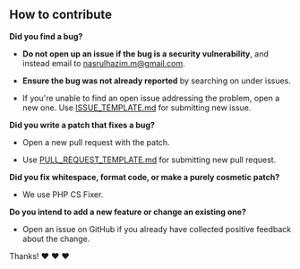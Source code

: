 ## How to contribute

**Did you find a bug?**

* **Do not open up an issue if the bug is a security vulnerability**, and instead email to nasrulhazim.m@gmail.com.

* **Ensure the bug was not already reported** by searching on under issues.

* If you're unable to find an open issue addressing the problem, open a new one. Use [ISSUE_TEMPLATE.md](ISSUE_TEMPLATE.md) for submitting new issue.

**Did you write a patch that fixes a bug?**

* Open a new pull request with the patch.

* Use [PULL_REQUEST_TEMPLATE.md](PULL_REQUEST_TEMPLATE.md) for submitting new pull request.

**Did you fix whitespace, format code, or make a purely cosmetic patch?**

* We use PHP CS Fixer.

**Do you intend to add a new feature or change an existing one?**

* Open an issue on GitHub if you already have collected positive feedback about the change.

Thanks! :heart: :heart: :heart:
